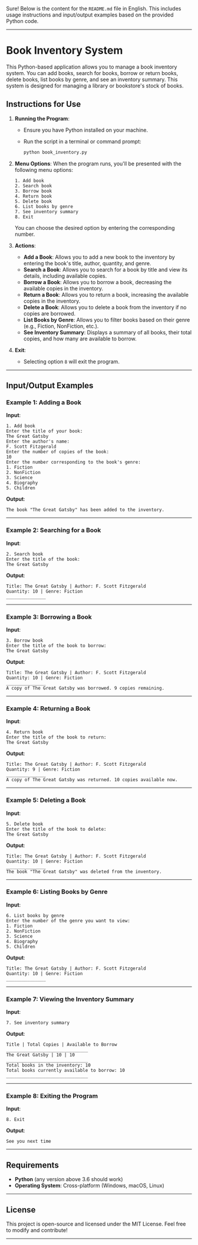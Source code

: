 Sure! Below is the content for the `README.md` file in English. This includes usage instructions and input/output examples based on the provided Python code.

---

# Book Inventory System

This Python-based application allows you to manage a book inventory system. You can add books, search for books, borrow or return books, delete books, list books by genre, and see an inventory summary. This system is designed for managing a library or bookstore's stock of books.

## Instructions for Use

1. **Running the Program**:

   * Ensure you have Python installed on your machine.
   * Run the script in a terminal or command prompt:

     ```bash
     python book_inventory.py
     ```

2. **Menu Options**:
   When the program runs, you'll be presented with the following menu options:

   ```
   1. Add book
   2. Search book
   3. Borrow book
   4. Return book
   5. Delete book
   6. List books by genre
   7. See inventory summary
   8. Exit
   ```

   You can choose the desired option by entering the corresponding number.

3. **Actions**:

   * **Add a Book**: Allows you to add a new book to the inventory by entering the book's title, author, quantity, and genre.
   * **Search a Book**: Allows you to search for a book by title and view its details, including available copies.
   * **Borrow a Book**: Allows you to borrow a book, decreasing the available copies in the inventory.
   * **Return a Book**: Allows you to return a book, increasing the available copies in the inventory.
   * **Delete a Book**: Allows you to delete a book from the inventory if no copies are borrowed.
   * **List Books by Genre**: Allows you to filter books based on their genre (e.g., Fiction, NonFiction, etc.).
   * **See Inventory Summary**: Displays a summary of all books, their total copies, and how many are available to borrow.

4. **Exit**:

   * Selecting option `8` will exit the program.

---

## Input/Output Examples

### Example 1: Adding a Book

**Input**:

```
1. Add book
Enter the title of your book:
The Great Gatsby
Enter the author's name:
F. Scott Fitzgerald
Enter the number of copies of the book:
10
Enter the number corresponding to the book's genre:
1. Fiction
2. NonFiction
3. Science
4. Biography
5. Children
```

**Output**:

```
The book "The Great Gatsby" has been added to the inventory.
```

---

### Example 2: Searching for a Book

**Input**:

```
2. Search book
Enter the title of the book:
The Great Gatsby
```

**Output**:

```
Title: The Great Gatsby | Author: F. Scott Fitzgerald
Quantity: 10 | Genre: Fiction
_______________
```

---

### Example 3: Borrowing a Book

**Input**:

```
3. Borrow book
Enter the title of the book to borrow:
The Great Gatsby
```

**Output**:

```
Title: The Great Gatsby | Author: F. Scott Fitzgerald
Quantity: 10 | Genre: Fiction
_______________
A copy of The Great Gatsby was borrowed. 9 copies remaining.
```

---

### Example 4: Returning a Book

**Input**:

```
4. Return book
Enter the title of the book to return:
The Great Gatsby
```

**Output**:

```
Title: The Great Gatsby | Author: F. Scott Fitzgerald
Quantity: 9 | Genre: Fiction
_______________
A copy of The Great Gatsby was returned. 10 copies available now.
```

---

### Example 5: Deleting a Book

**Input**:

```
5. Delete book
Enter the title of the book to delete:
The Great Gatsby
```

**Output**:

```
Title: The Great Gatsby | Author: F. Scott Fitzgerald
Quantity: 10 | Genre: Fiction
_______________
The book "The Great Gatsby" was deleted from the inventory.
```

---

### Example 6: Listing Books by Genre

**Input**:

```
6. List books by genre
Enter the number of the genre you want to view:
1. Fiction
2. NonFiction
3. Science
4. Biography
5. Children
```

**Output**:

```
Title: The Great Gatsby | Author: F. Scott Fitzgerald
Quantity: 10 | Genre: Fiction
_______________
```

---

### Example 7: Viewing the Inventory Summary

**Input**:

```
7. See inventory summary
```

**Output**:

```
Title | Total Copies | Available to Borrow
_______________________________
The Great Gatsby | 10 | 10
_______________________________
Total books in the inventory: 10
Total books currently available to borrow: 10
_______________________________
```

---

### Example 8: Exiting the Program

**Input**:

```
8. Exit
```

**Output**:

```
See you next time
```

---

## Requirements

* **Python** (any version above 3.6 should work)
* **Operating System**: Cross-platform (Windows, macOS, Linux)

---

## License

This project is open-source and licensed under the MIT License. Feel free to modify and contribute!

---



